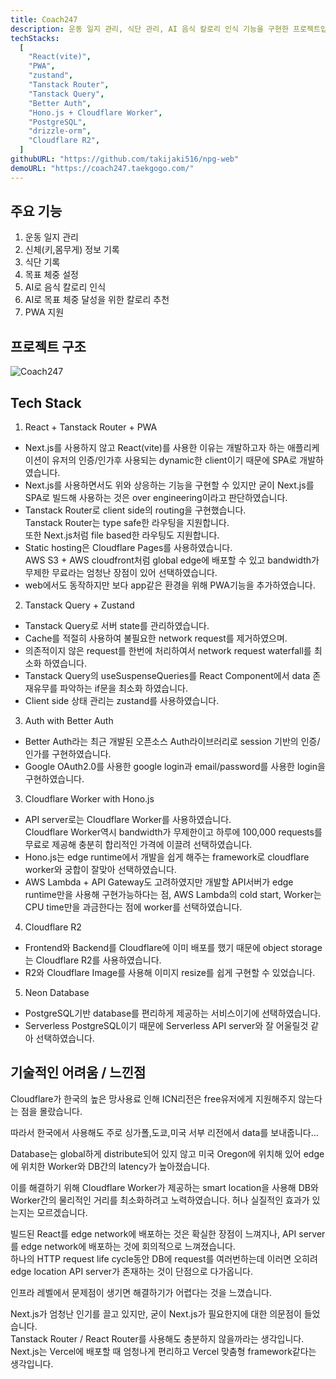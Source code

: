 ```yaml
---
title: Coach247
description: 운동 일지 관리, 식단 관리, AI 음식 칼로리 인식 기능을 구현한 프로젝트입니다. 웹과 PWA를 지원합니다.
techStacks:
  [
    "React(vite)",
    "PWA",
    "zustand",
    "Tanstack Router",
    "Tanstack Query",
    "Better Auth",
    "Hono.js + Cloudflare Worker",
    "PostgreSQL",
    "drizzle-orm",
    "Cloudflare R2",
  ]
githubURL: "https://github.com/takijaki516/npg-web"
demoURL: "https://coach247.taekgogo.com/"
---
```


## 주요 기능

1. 운동 일지 관리
2. 신체(키,몸무게) 정보 기록
3. 식단 기록
4. 목표 체중 설정
5. AI로 음식 칼로리 인식
6. AI로 목표 체중 달성을 위한 칼로리 추천
7. PWA 지원

## 프로젝트 구조

![Coach247](/images/coach247.png)

## Tech Stack

1. React + Tanstack Router + PWA

- Next.js를 사용하지 않고 React(vite)를 사용한 이유는 개발하고자 하는 애플리케이션이 유저의 인증/인가후 사용되는 dynamic한 client이기 때문에 SPA로 개발하였습니다.
- Next.js를 사용하면서도 위와 상응하는 기능을 구현할 수 있지만 굳이 Next.js를 SPA로 빌드해 사용하는 것은 over engineering이라고 판단하였습니다.
- Tanstack Router로 client side의 routing을 구현했습니다.\
  Tanstack Router는 type safe한 라우팅을 지원합니다.\
  또한 Next.js처럼 file based한 라우팅도 지원합니다.
- Static hosting은 Cloudflare Pages를 사용하였습니다.\
  AWS S3 + AWS cloudfront처럼 global edge에 배포할 수 있고 bandwidth가 무제한 무료라는 엄청난 장점이 있어 선택하였습니다.
- web에서도 동작하지만 보다 app같은 환경을 위해 PWA기능을 추가하였습니다.

2. Tanstack Query + Zustand

- Tanstack Query로 서버 state를 관리하였습니다.
- Cache를 적절히 사용하여 불필요한 network request를 제거하였으며.
- 의존적이지 않은 request를 한번에 처리하여서 network request waterfall를 최소화 하였습니다.
- Tanstack Query의 useSuspenseQueries를 React Component에서 data 존재유무를 파악하는 if문을 최소화 하였습니다.
- Client side 상태 관리는 zustand를 사용하였습니다.

3. Auth with Better Auth

- Better Auth라는 최근 개발된 오픈소스 Auth라이브러리로 session 기반의 인증/인가를 구현하였습니다.
- Google OAuth2.0를 사용한 google login과 email/password를 사용한 login을 구현하였습니다.

3. Cloudflare Worker with Hono.js

- API server로는 Cloudflare Worker를 사용하였습니다.\
  Cloudflare Worker역시 bandwidth가 무제한이고 하루에 100,000 requests를 무료로 제공해 충분히 합리적인 가격에 이끌려 선택하였습니다.
- Hono.js는 edge runtime에서 개발을 쉽게 해주는 framework로 cloudflare worker와 궁합이 잘맞아 선택하였습니다.
- AWS Lambda + API Gateway도 고려하였지만 개발할 API서버가 edge runtime만을 사용해 구현가능하다는 점, AWS Lambda의 cold start, Worker는 CPU time만을 과금한다는 점에 worker를 선택하였습니다.

4. Cloudflare R2

- Frontend와 Backend를 Cloudflare에 이미 배포를 했기 때문에 object storage는 Cloudflare R2를 사용하였습니다.
- R2와 Cloudflare Image를 사용해 이미지 resize를 쉽게 구현할 수 있었습니다.

5. Neon Database

- PostgreSQL기반 database를 편리하게 제공하는 서비스이기에 선택하였습니다.
- Serverless PostgreSQL이기 때문에 Serverless API server와 잘 어울릴것 같아 선택하였습니다.

## 기술적인 어려움 / 느낀점

Cloudflare가 한국의 높은 망사용료 인해 ICN리전은 free유저에게 지원해주지 않는다는 점을 몰랐습니다.

따라서 한국에서 사용해도 주로 싱가폴,도쿄,미국 서부 리전에서 data를 보내줍니다...

Database는 global하게 distribute되어 있지 않고 미국 Oregon에 위치해 있어 edge에 위치한 Worker와 DB간의 latency가 높아졌습니다.

이를 해결하기 위해 Cloudflare Worker가 제공하는 smart location을 사용해 DB와 Worker간의 물리적인 거리를 최소화하려고 노력하였습니다. 허나 실질적인 효과가 있는지는 모르겠습니다.

빌드된 React를 edge network에 배포하는 것은 확실한 장점이 느껴지나, API server를 edge network에 배포하는 것에 회의적으로 느껴졌습니다.\
하나의 HTTP request life cycle동안 DB에 request를 여러번하는데 이러면 오히려 edge location API server가 존재하는 것이 단점으로 다가옵니다.

인프라 레벨에서 문제점이 생기면 해결하기가 어렵다는 것을 느꼈습니다.

Next.js가 엄청난 인기를 끌고 있지만, 굳이 Next.js가 필요한지에 대한 의문점이 들었습니다.\
Tanstack Router / React Router를 사용해도 충분하지 않을까라는 생각입니다.\
Next.js는 Vercel에 배포할 때 엄청나게 편리하고 Vercel 맞춤형 framework같다는 생각입니다.